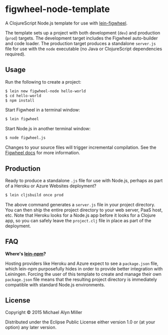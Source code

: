 # figwheel-node-template

A ClojureScript Node.js template for use with [lein-figwheel][].

[lein-figwheel]: https://github.com/bhauman/lein-figwheel

The template sets up a project with both development (`dev`) and
production (`prod`) targets.  The development target includes the
Figwheel auto-builder and code loader.  The production target produces a
standalone `server.js` file for use with the `node` executable (no Java
or ClojureScript dependencies required).


## Usage

Run the following to create a project:

```sh
$ lein new figwheel-node hello-world
$ cd hello-world
$ npm install
```

Start Figwheel in a terminal window:

```sh
$ lein figwheel
```

Start Node.js in another terminal window:

```sh
$ node figwheel.js
```

Changes to your source files will trigger incremental compilation.  See
the [Figwheel docs][] for more information.

[Figwheel docs]: https://github.com/bhauman/lein-figwheel


## Production

Ready to produce a standalone `.js` file for use with Node.js, perhaps
as part of a Heroku or Azure Websites deployment?

```sh
$ lein cljsbuild once prod
```

The above command generates a `server.js` file in your project
directory.  You can then ship the entire project directory to your web
server, PaaS host, etc.  Note that Heroku looks for a Node.js app before
it looks for a Clojure app, so you can safely leave the `project.clj`
file in place as part of the deployment.


## FAQ

**Where's [lein-npm][]?**

Hosting providers like Heroku and Azure expect to see a `package.json`
file, which lein-npm purposefully hides in order to provide better
integration with Leiningen.  Forcing the user of this template to create
and manage their own `package.json` file means that the resulting
project directory is immediately compatible with standard Node.js
environments.

[lein-npm]: https://github.com/RyanMcG/lein-npm


## License

Copyright © 2015 Michael Alyn Miller

Distributed under the Eclipse Public License either version 1.0 or (at
your option) any later version.
